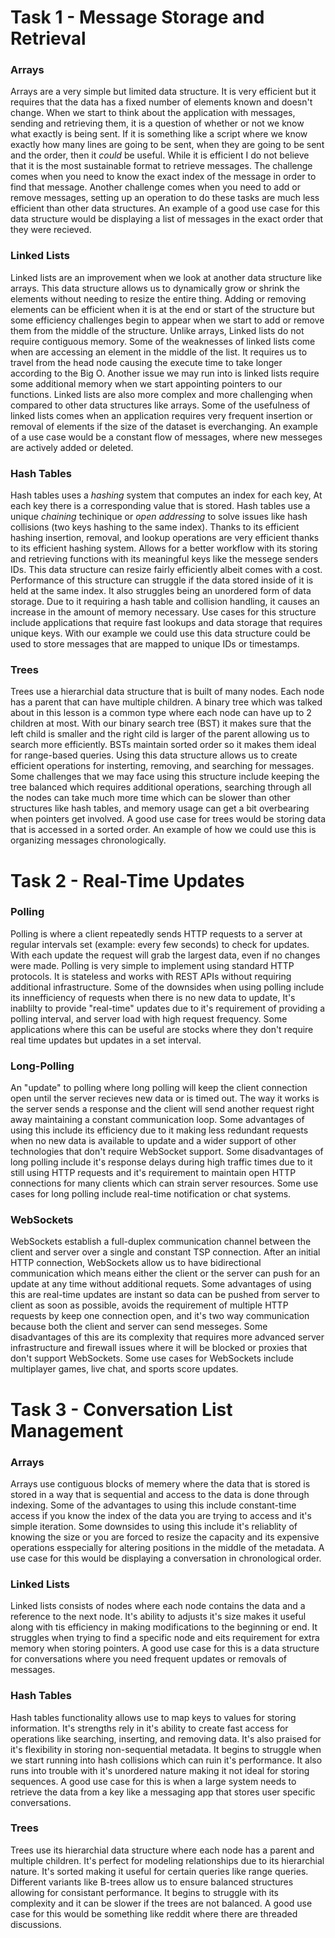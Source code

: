 # Task 1 - Message Storage and Retrieval

### Arrays
Arrays are a very simple but limited data structure. It is very efficient but it requires that the data has a fixed number of elements known and doesn't change. When we start to think about the application with messages, sending and retrieving them, it is a question of whether or not we know what exactly is being sent. If it is something like a script where we know exactly how many lines are going to be sent, when they are going to be sent and the order, then it *could* be useful. While it is efficient I do not believe that it is the most sustainable format to retrieve messages. The challenge comes when you need to know the exact index of the message in order to find that message. Another challenge comes when you need to add or remove messages, setting up an operation to do these tasks are much less efficient than other data structures. An example of a good use case for this data structure would be displaying a list of messages in the exact order that they were recieved.

### Linked Lists
Linked lists are an improvement when we look at another data structure like arrays. This data structure allows us to dynamically grow or shrink the elements without needing to resize the entire thing. Adding or removing elements can be efficient when it is at the end or start of the structure but some efficiency challenges begin to appear when we start to add or remove them from the middle of the structure. Unlike arrays, Linked lists do not require contiguous memory. Some of the weaknesses of linked lists come when are accessing an element in the middle of the list. It requires us to travel from the head node causing the execute time to take longer according to the Big O. Another issue we may run into is linked lists require some additional memory when we start appointing pointers to our functions. Linked lists are also more complex and more challenging when compared to other data structures like arrays. Some of the usefulness of linked lists comes when an application requires very frequent insertion or removal of elements if the size of the dataset is everchanging. An example of a use case would be a constant flow of messages, where new messeges are actively added or deleted.

### Hash Tables
Hash tables uses a *hashing* system that computes an index for each key, At each key there is a corresponding value that is stored. Hash tables use a unique *chaining* techinique or *open addressing* to solve issues like hash collisions (two keys hashing to the same index). Thanks to its efficient hashing insertion, removal, and lookup operations are very efficient thanks to its efficient hashing system. Allows for a better workflow with its storing and retrieving functions with its meaningful keys like the messege senders IDs. This data structure can resize fairly efficiently albeit comes with a cost. Performance of this structure can struggle if the data stored inside of it is held at the same index. It also struggles being an unordered form of data storage. Due to it requiring a hash table and collision handling, it causes an increase in the amount of memory necessary. Use cases for this structure include applications that require fast lookups and data storage that requires unique keys. With our example we could use this data structure could be used to store messages that are mapped to unique IDs or timestamps.

### Trees
Trees use a hierarchial data structure that is built of many nodes. Each node has a parent that can have multiple children. A binary tree which was talked about in this lesson is a common type where each node can have up to 2 children at most. With our binary search tree (BST) it makes sure that the left child is smaller and the right cild is larger of the parent allowing us to search more efficiently. BSTs maintain sorted order so it makes them ideal for range-based queries. Using this data structure allows us to create efficient operations for insterting, removing, and searching for messages. Some challenges that we may face using this structure include keeping the tree balanced which requires additional operations, searching through all the nodes can take much more time which can be slower than other structures like hash tables, and memory usage can get a bit overbearing when pointers get involved. A good use case for trees would be storing data that is accessed in a sorted order. An example of how we could use this is organizing messages chronologically.

# Task 2 - Real-Time Updates

### Polling
Polling is where a client repeatedly sends HTTP requests to a server at regular intervals set (example: every few seconds) to check for updates. With each update the request will grab the largest data, even if no changes were made. Polling is very simple to implement using standard HTTP protocols. It is stateless and works with REST APIs without requiring additional infrastructure. Some of the downsides when using polling include its innefficiency of requests when there is no new data to update, It's inablilty to provide "real-time" updates due to it's requirement of providing a polling interval, and server load with high request frequency. Some applications where this can be useful are stocks where they don't require real time updates but updates in a set interval.

### Long-Polling
An "update" to polling where long polling will keep the client connection open until the server recieves new data or is timed out. The way it works is the server sends a response and the client will send another request right away maintaining a constant communication loop. Some advantages of using this include its efficiency due to it making less redundant requests when no new data is available to update and a wider support of other technologies that don't require WebSocket support. Some disadvantages of long polling include it's response delays during high traffic times due to it still using HTTP requests and it's requirement to maintain open HTTP connections for many clients which can strain server resources. Some use cases for long polling include real-time notification or chat systems.

### WebSockets
WebSockets establish a full-duplex communication channel between the client and server over a single and constant TSP connection. After an initial HTTP connection, WebSockets allow us to have bidirectional communication which means either the client or the server can push for an update at any time without additional requets. Some advantages of using this are real-time updates are instant so data can be pushed from server to client as soon as possible, avoids the requirement of multiple HTTP requests by keep one connection open, and it's two way communication because both the client and server can send messeges. Some disadvantages of this are its complexity that requires more advanced server infrastructure and firewall issues where it will be blocked or proxies that don't support WebSockets. Some use cases for WebSockets include multiplayer games, live chat, and sports score updates. 

# Task 3 - Conversation List Management

### Arrays
Arrays use contiguous blocks of memery where the data that is stored is stored in a way that is sequential and access to the data is done through indexing. Some of the advantages to using this include constant-time access if you know the index of the data you are trying to access and it's simple iteration. Some downsides to using this include it's reliablity of knowing the size or you are forced to resize the capacity and its expensive operations esspecially for altering positions in the middle of the metadata. A use case for this would be displaying a conversation in chronological order. 

### Linked Lists
Linked lists consists of nodes where each node contains the data and a reference to the next node. It's ability to adjusts it's size makes it useful along with tis efficiency in making modifications to the beginning or end. It struggles when trying to find a specific node and eits requirement for extra memory when storing pointers. A good use case for this is a data structure for conversations where you need frequent updates or removals of messages.

### Hash Tables
Hash tables functionality allows use to map keys to values for storing information. It's strengths rely in it's ability to create fast access for operations like searching, inserting, and removing data. It's also praised for it's flexibility in storing non-sequential metadata. It begins to struggle when we start running into hash collisions which can ruin it's performance. It also runs into trouble with it's unordered nature making it not ideal for storing sequences. A good use case for this is when a large system needs to retrieve the data from a key like a messaging app that stores user specific conversations.

### Trees
Trees use its hierarchial data structure where each node has a parent and multiple children. It's perfect for modeling relationships due to its hierarchial nature. It's sorted making it useful for certain queries like range queries. Different variants like B-trees allow us to ensure balanced structures allowing for consistant performance. It begins to struggle with its complexity and it can be slower if the trees are not balanced. A good use case for this would be something like reddit where there are threaded discussions.